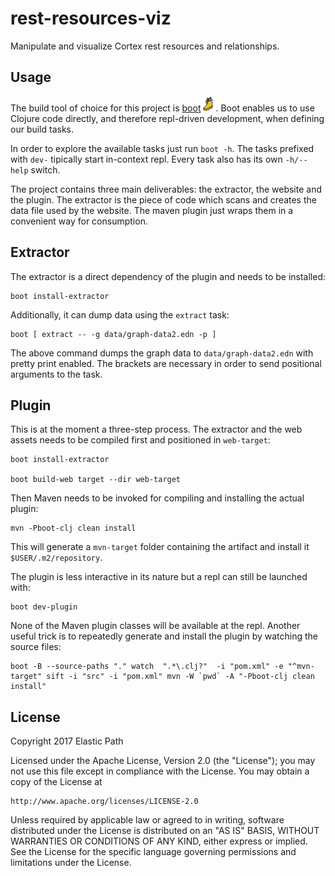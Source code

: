 # rest-resources-viz

Manipulate and visualize Cortex rest resources and relationships.

## Usage

The build tool of choice for this project is [boot](http://boot-clj.com/)<img width="24px" height="24px" src="https://github.com/boot-clj/boot-clj.github.io/blob/master/assets/images/logos/boot-logo-3.png" alt="Boot Logo"/>.
Boot enables us to use Clojure code directly, and therefore repl-driven development, when defining our build tasks.

In order to explore the available tasks just run `boot -h`. The tasks prefixed with `dev-` tipically start in-context repl. Every task also has its own `-h/--help` switch.

The project contains three main deliverables: the extractor, the website and the plugin. The extractor is the piece of code which scans and creates the data file used by the website.  The maven plugin just wraps them in a convenient way for consumption.

## Extractor

The extractor is a direct dependency of the plugin and needs to be installed:

    boot install-extractor

Additionally, it can dump data using the `extract` task:

    boot [ extract -- -g data/graph-data2.edn -p ]

The above command dumps the graph data to `data/graph-data2.edn` with pretty print enabled. The brackets are necessary in order to send positional arguments to the task.

## Plugin

This is at the moment a three-step process. The extractor and the web assets needs to be compiled first and positioned in `web-target`:

    boot install-extractor

    boot build-web target --dir web-target

Then Maven needs to be invoked for compiling and installing the actual plugin:

    mvn -Pboot-clj clean install

This will generate a `mvn-target` folder containing the artifact and install it `$USER/.m2/repository`.

The plugin is less interactive in its nature but a repl can still be launched with:

    boot dev-plugin

None of the Maven plugin classes will be available at the repl. Another useful trick is to repeatedly generate and install the plugin by watching the source files:

    boot -B --source-paths "." watch  ".*\.clj?"  -i "pom.xml" -e "^mvn-target" sift -i "src" -i "pom.xml" mvn -W `pwd` -A "-Pboot-clj clean install"


## License

Copyright 2017 Elastic Path

Licensed under the Apache License, Version 2.0 (the "License");
you may not use this file except in compliance with the License.
You may obtain a copy of the License at

    http://www.apache.org/licenses/LICENSE-2.0

Unless required by applicable law or agreed to in writing, software
distributed under the License is distributed on an "AS IS" BASIS,
WITHOUT WARRANTIES OR CONDITIONS OF ANY KIND, either express or implied.
See the License for the specific language governing permissions and
limitations under the License.
